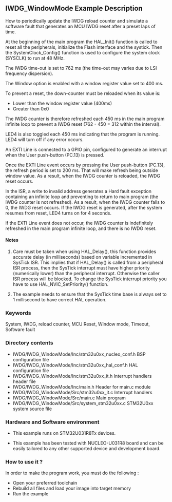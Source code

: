 ## <b>IWDG_WindowMode Example Description</b>

How to periodically update the IWDG reload counter and simulate a software fault that generates
an MCU IWDG reset after a preset laps of time.

At the beginning of the main program the HAL_Init() function is called to reset
all the peripherals, initialize the Flash interface and the systick.
Then the SystemClock_Config() function is used to configure the system
clock (SYSCLK) to run at 48 MHz.

The IWDG time-out is set to 762 ms (the time-out may varies due to LSI frequency
dispersion).

The Window option is enabled with a window register value set to 400 ms.

To prevent a reset, the down-counter must be reloaded when its value is:

 - Lower than the window register value (400ms)
 - Greater than 0x0
 
The IWDG counter is therefore refreshed each 450 ms in the main program infinite loop to
prevent a IWDG reset (762 - 450 = 312 within the interval).

LED4 is also toggled each 450 ms indicating that the program is running.
LED4 will turn off if any error occurs.

An EXTI Line is connected to a GPIO pin, configured to generate an interrupt
when the User push-button (PC.13) is pressed.

Once the EXTI Line event occurs by pressing the User push-button (PC.13),
the refresh period is set to 200 ms.
That will make refresh being outside window value. As a result, when the IWDG counter is reloaded,
the IWDG reset occurs.

In the ISR, a write to invalid address generates a Hard fault exception containing
an infinite loop and preventing to return to main program (the IWDG counter is
not refreshed).
As a result, when the IWDG counter falls to 0, the IWDG reset occurs.
If the IWDG reset is generated, after the system resumes from reset, LED4 turns on for 4 seconds.

If the EXTI Line event does not occur, the IWDG counter is indefinitely refreshed
in the main program infinite loop, and there is no IWDG reset.

#### <b>Notes</b>

 1. Care must be taken when using HAL_Delay(), this function provides accurate
    delay (in milliseconds) based on variable incremented in SysTick ISR. This
    implies that if HAL_Delay() is called from a peripheral ISR process, then
    the SysTick interrupt must have higher priority (numerically lower)
    than the peripheral interrupt. Otherwise the caller ISR process will be blocked.
    To change the SysTick interrupt priority you have to use HAL_NVIC_SetPriority() function.

 2. The example needs to ensure that the SysTick time base is always set to 1 millisecond
    to have correct HAL operation.

### <b>Keywords</b>

System, IWDG, reload counter, MCU Reset, Window mode, Timeout, Software fault

### <b>Directory contents</b>

  - IWDG/IWDG_WindowMode/Inc/stm32u0xx_nucleo_conf.h     BSP configuration file
  - IWDG/IWDG_WindowMode/Inc/stm32u0xx_hal_conf.h    HAL configuration file
  - IWDG/IWDG_WindowMode/Inc/stm32u0xx_it.h          Interrupt handlers header file
  - IWDG/IWDG_WindowMode/Inc/main.h                  Header for main.c module
  - IWDG/IWDG_WindowMode/Src/stm32u0xx_it.c          Interrupt handlers
  - IWDG/IWDG_WindowMode/Src/main.c                  Main program
  - IWDG/IWDG_WindowMode/Src/system_stm32u0xx.c      STM32U0xx system source file

### <b>Hardware and Software environment</b>

  - This example runs on STM32U031R8Tx devices.

  - This example has been tested with NUCLEO-U031R8 board and can be
    easily tailored to any other supported device and development board.

### <b>How to use it ?</b>

In order to make the program work, you must do the following :

 - Open your preferred toolchain
 - Rebuild all files and load your image into target memory
 - Run the example
